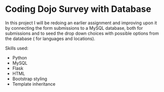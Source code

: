 # Coding Dojo Survey with Database
In this project I will be redoing an earlier assignment and improving upon it
by connecting the form submissions to a MySQL database, both for submissions and
to seed the drop down choices with possible options from the database ( for languages
and locations).

Skills used:
* Python
* MySQL
* Flask
* HTML
* Bootstrap styling
* Template inheritance
